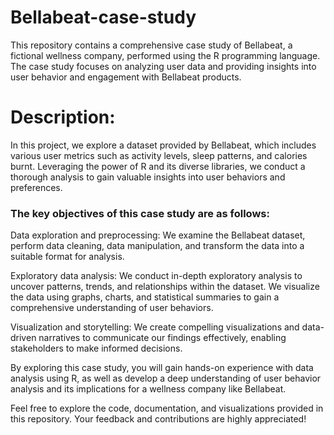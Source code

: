 # Bellabeat-case-study
This repository contains a comprehensive case study of Bellabeat, a fictional wellness company, performed using the R programming language. The case study focuses on analyzing user data and providing insights into user behavior and engagement with Bellabeat products.

# **Description:**

In this project, we explore a dataset provided by Bellabeat, which includes various user metrics such as activity levels, sleep patterns, and calories burnt. Leveraging the power of R and its diverse libraries, we conduct a thorough analysis to gain valuable insights into user behaviors and preferences.

### The key objectives of this case study are as follows:

Data exploration and preprocessing: We examine the Bellabeat dataset, perform data cleaning, data manipulation, and transform the data into a suitable format for analysis.

Exploratory data analysis: We conduct in-depth exploratory analysis to uncover patterns, trends, and relationships within the dataset. We visualize the data using graphs, charts, and statistical summaries to gain a comprehensive understanding of user behaviors.

Visualization and storytelling: We create compelling visualizations and data-driven narratives to communicate our findings effectively, enabling stakeholders to make informed decisions.

By exploring this case study, you will gain hands-on experience with data analysis using R, as well as develop a deep understanding of user behavior analysis and its implications for a wellness company like Bellabeat.

Feel free to explore the code, documentation, and visualizations provided in this repository. Your feedback and contributions are highly appreciated!
